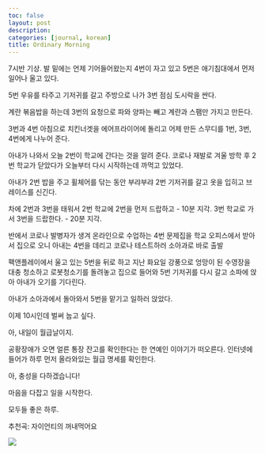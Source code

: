 ```yaml
---
toc: false
layout: post
description: 
categories: [journal, korean]
title: Ordinary Morning
---
```


7시반 기상.
발 밑에는 언제 기어들어왔는지 4번이 자고 있고 5번은 애기침대에서 먼저 일어나 울고 있다.

5번 우유를 타주고 기저귀를 갈고
주방으로 나가 3번 점심 도시락을 싼다.

계란 볶음밥을 하는데 3번의 요청으로 파와 양파는 빼고 계란과 스팸만 가지고 만든다.

3번과 4번 아침으로 치킨너겟을 에어프라이어에 돌리고
어제 만든 스무디를 1번, 3번, 4번에게 나누어 준다.

아내가 나와서 오늘 2번이 학교에 간다는 것을 알려 준다.
코로나 재발로 겨울 방학 후 2번 학교가 닫았다가 오늘부터 다시 시작하는데 까먹고 있었다.

아내가 2번 밥을 주고 휠체어를 닦는 동안 부랴부랴 2번 기저귀를 갈고 옷을 입히고 브레이스를 신긴다.

차에 2번과 3번을 태워서 2번 학교에 2번을 먼저 드랍하고 - 10분 지각.
3번 학교로 가서 3번을 드랍한다. - 20분 지각.

반에서 코로나 발병자가 생겨 온라인으로 수업하는 4번 문제집을 학교 오피스에서 받아서 집으로 오니
아내는 4번을 데리고 코로나 테스트하러 소아과로 바로 출발

팩앤플레이에서 울고 있는 5번을 뒤로 하고
지난 화요일 강풍으로 엉망이 된 수영장을 대충 청소하고 로봇청소기를 돌려놓고
집으로 들어와 5번 기저귀를 다시 갈고 소파에 앉아 아내가 오기를 기다린다.

아내가 소아과에서 돌아와서 5번을 맡기고 일하러 앉았다.

이제 10시인데 벌써 눕고 싶다.

아, 내일이 월급날이지.

공황장애가 오면 얼른 통장 잔고를 확인한다는 한 연예인 이야기가 떠오른다.
인터넷에 들어가 하루 먼저 올라와있는 월급 명세를 확인한다.

아, 충성을 다하겠습니다! 

마음을 다잡고 일을 시작한다.

모두들 좋은 하루. 

추천곡: 자이언티의 꺼내먹어요

[![](https://img.youtube.com/vi/Ibb5RhoKfzE/0.jpg)](https://youtu.be/Ibb5RhoKfzE)
